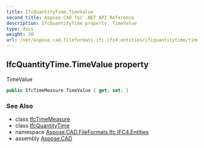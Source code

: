 ```yaml
---
title: IfcQuantityTime.TimeValue
second_title: Aspose.CAD for .NET API Reference
description: IfcQuantityTime property. TimeValue
type: docs
weight: 30
url: /net/aspose.cad.fileformats.ifc.ifc4.entities/ifcquantitytime/timevalue/
---
```

## IfcQuantityTime.TimeValue property

TimeValue

```csharp
public IfcTimeMeasure TimeValue { get; set; }
```

### See Also

* class [IfcTimeMeasure](../../../aspose.cad.fileformats.ifc.ifc4.types/ifctimemeasure/)
* class [IfcQuantityTime](../)
* namespace [Aspose.CAD.FileFormats.Ifc.IFC4.Entities](../../ifcquantitytime/)
* assembly [Aspose.CAD](../../../)


